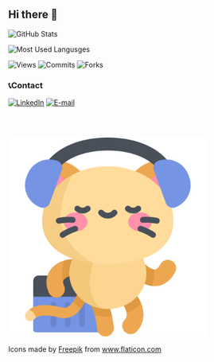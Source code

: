 ## Hi there 👋

<!--
**Kyamel/kyamel** is a ✨ _special_ ✨ repository because its `README.md` (this file) appears on your GitHub profile.

Here are some ideas to get you started:

- 🔭 I’m currently working on ...
- 🌱 I’m currently learning ...
- 👯 I’m looking to collaborate on ...
- 🤔 I’m looking for help with ...
- 💬 Ask me about ...
- 📫 How to reach me: ...
- 😄 Pronouns: ...
- ⚡ Fun fact: ...
-->

![GitHub Stats](https://github-readme-stats.vercel.app/api?username=kyamel&show_icons=true&theme=radical)

![Most Used Langusges](https://github-readme-stats.vercel.app/api/top-langs/?username=kyamel&layout=compact&theme=radical&langs_count=12)

<p align="left">
  <img src="https://komarev.com/ghpvc/?username=kyamel&color=blue" alt="Views"/>
  <img src="https://img.shields.io/github/commit-activity/y/kyamel/kyamel?style=flat-square" alt="Commits"/>
  <img src="https://img.shields.io/github/forks/kyamel/kyamel?style=flat-square" alt="Forks"/>
</p>

### 📞Contact
[![LinkedIn](https://img.shields.io/badge/LinkedIn-0077B5?style=for-the-badge&logo=linkedin&logoColor=white)](https://www.linkedin.com/in/lucas-camelo-190756328/)
[![E-mail](https://img.shields.io/badge/Gmail-D14836?style=for-the-badge&logo=gmail&logoColor=white)](mailto:lucascamelo03@gmail.com)

<br><br>

<p align='left'>
<img src='animatedkitty.svg' width='400'/>
<div>
    <div>
    Icons made by
    <a href="https://www.freepik.com" title="Freepik"> Freepik</a> from
    <a href="https://www.flaticon.com/" title="Flaticon"
        > www.flaticon.com</a
    >
    </div>
</div>
    </p>
